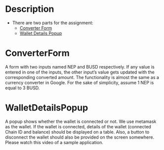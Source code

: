 # Description
- There are two parts for the assignment:
  - [Converter Form](#ConverterForm)
  - [Wallet Details Popup](#WalletDetailsPopup)

# ConverterForm
A form with two inputs named NEP and BUSD respectively. If any value is entered in one of the inputs, the other input’s value gets updated with the corresponding converted amount. The functionality is almost the same as a currency converter in Google. For the sake of simplicity, assume 1 NEP is equal to 3 BUSD.

# WalletDetailsPopup
A popup shows whether the wallet is connected or not. We use metamask as the wallet. If the wallet is connected, details of the wallet (connected Chain ID and balance) should be displayed on a table. Also, a button to disconnect the wallet should also be provided on the screen somewhere. Please watch this video of a sample application.